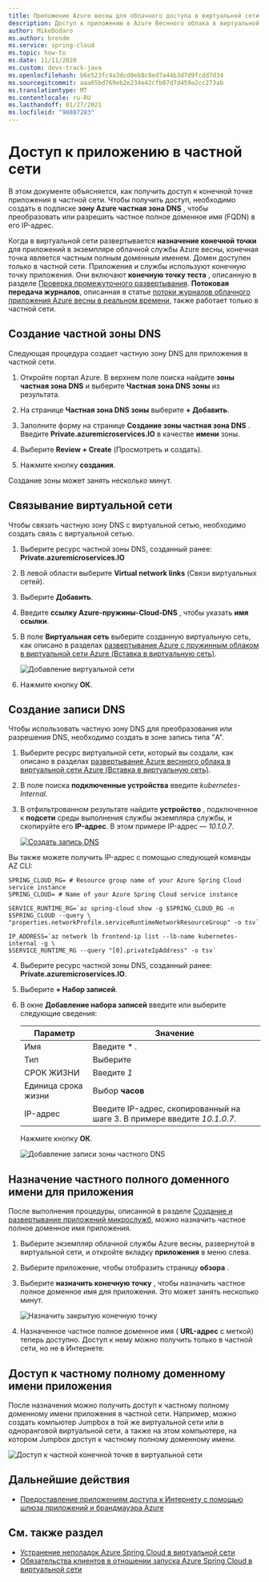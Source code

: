 ```yaml
---
title: Приложение Azure весны для облачного доступа в виртуальной сети
description: Доступ к приложению в Azure Веснного облака в виртуальной сети.
author: MikeDodaro
ms.author: brendm
ms.service: spring-cloud
ms.topic: how-to
ms.date: 11/11/2020
ms.custom: devx-track-java
ms.openlocfilehash: b6e523fc4a3dcd0eb8c8ed7a44b3d7d9fcdd7d34
ms.sourcegitcommit: aaa65bd769eb2e234e42cfb07d7d459a2cc273ab
ms.translationtype: MT
ms.contentlocale: ru-RU
ms.lasthandoff: 01/27/2021
ms.locfileid: "98887283"
---
```

# <a name="access-your-application-in-a-private-network"></a>Доступ к приложению в частной сети

В этом документе объясняется, как получить доступ к конечной точке приложения в частной сети.  Чтобы получить доступ, необходимо создать в подписке **зону Azure частная зона DNS** , чтобы преобразовать или разрешить частное полное доменное имя (FQDN) в его IP-адрес.

Когда в виртуальной сети развертывается **назначение конечной точки** для приложений в экземпляре облачной службы Azure весны, конечная точка является частным полным доменным именем. Домен доступен только в частной сети. Приложения и службы используют конечную точку приложения. Они включают **конечную точку теста** , описанную в разделе [Проверка промежуточного развертывания](spring-cloud-howto-staging-environment.md#verify-the-staging-deployment). **Потоковая передача журналов**, описанная в статье [потоки журналов облачного приложения Azure весны в реальном времени](spring-cloud-howto-log-streaming.md), также работает только в частной сети.

## <a name="create-a-private-dns-zone"></a>Создание частной зоны DNS

Следующая процедура создает частную зону DNS для приложения в частной сети.

1. Откройте портал Azure. В верхнем поле поиска найдите **зоны частная зона DNS** и выберите **Частная зона DNS зоны** из результата.

2. На странице **Частная зона DNS зоны** выберите **+ Добавить**.

3. Заполните форму на странице **Создание зоны частная зона DNS** . Введите **<span>Private.azuremicroservices.IO</span>** в качестве **имени** зоны.

4. Выберите **Review + Create** (Просмотреть и создать).

5. Нажмите кнопку **создания**.

Создание зоны может занять несколько минут.

## <a name="link-the-virtual-network"></a>Связывание виртуальной сети

Чтобы связать частную зону DNS с виртуальной сетью, необходимо создать связь с виртуальной сетью.

1. Выберите ресурс частной зоны DNS, созданный ранее: **<span>Private.azuremicroservices.IO</span>** 

2. В левой области выберите **Virtual network links** (Связи виртуальных сетей).

3. Выберите **Добавить**.

4. Введите **ссылку Azure-пружины-Cloud-DNS** , чтобы указать **имя ссылки**.

5. В поле **Виртуальная сеть** выберите созданную виртуальную сеть, как описано в разделах [развертывание Azure с пружинным облаком в виртуальной сети Azure (Вставка в виртуальную сеть)](spring-cloud-tutorial-deploy-in-azure-virtual-network.md).

    ![Добавление виртуальной сети](media/spring-cloud-access-app-vnet/add-virtual-network-link.png)

6. Нажмите кнопку **ОК**.

## <a name="create-dns-record"></a>Создание записи DNS

Чтобы использовать частную зону DNS для преобразования или разрешения DNS, необходимо создать в зоне запись типа "A".

1. Выберите ресурс виртуальной сети, который вы создали, как описано в разделах [развертывание Azure веснного облака в виртуальной сети Azure (Вставка в виртуальную сеть)](spring-cloud-tutorial-deploy-in-azure-virtual-network.md).

2. В поле поиска **подключенные устройства** введите *kubernetes-Internal*.

3. В отфильтрованном результате найдите **устройство** , подключенное к **подсети** среды выполнения службы экземпляра службы, и скопируйте его **IP-адрес**. В этом примере IP-адрес — *10.1.0.7*.

    [![Создать запись ](media/spring-cloud-access-app-vnet/create-dns-record.png) DNS](media/spring-cloud-access-app-vnet/create-dns-record.png)

Вы также можете получить IP-адрес с помощью следующей команды AZ CLI:

```azurecli
SPRING_CLOUD_RG= # Resource group name of your Azure Spring Cloud service instance
SPRING_CLOUD= # Name of your Azure Spring Cloud service instance

SERVICE_RUNTIME_RG=`az spring-cloud show -g $SPRING_CLOUD_RG -n $SPRING_CLOUD --query \
"properties.networkProfile.serviceRuntimeNetworkResourceGroup" -o tsv`

IP_ADDRESS=`az network lb frontend-ip list --lb-name kubernetes-internal -g \
$SERVICE_RUNTIME_RG --query "[0].privateIpAddress" -o tsv`
```

4. Выберите ресурс частной зоны DNS, созданный ранее: **<span>Private.azuremicroservices.IO</span>**.

5. Выберите **+ Набор записей**.

6. В окне **Добавление набора записей** введите или выберите следующие сведения:

    |Параметр     |Значение                                                                      |
    |------------|---------------------------------------------------------------------------|
    |Имя        |Введите *\** .                                                                 |
    |Тип        |Выберите                                                                |
    |СРОК ЖИЗНИ         |Введите *1*                                                                  |
    |Единица срока жизни    |Выбор **часов**                                                           |
    |IP-адрес  |Введите IP-адрес, скопированный на шаге 3. В примере введите *10.1.0.7*.    |

    Нажмите кнопку **ОК**.

    ![Добавление записи зоны частного DNS](media/spring-cloud-access-app-vnet/private-dns-zone-add-record.png)

## <a name="assign-private-fqdn-for-your-application"></a>Назначение частного полного доменного имени для приложения

После выполнения процедуры, описанной в разделе [Создание и развертывание приложений микрослужб](spring-cloud-tutorial-deploy-in-azure-virtual-network.md), можно назначить частное полное доменное имя приложения.

1. Выберите экземпляр облачной службы Azure весны, развернутой в виртуальной сети, и откройте вкладку **приложения** в меню слева.

2. Выберите приложение, чтобы отобразить страницу **обзора** .

3. Выберите **назначить конечную точку** , чтобы назначить частное полное доменное имя для приложения. Это может занять несколько минут.

    ![Назначить закрытую конечную точку](media/spring-cloud-access-app-vnet/assign-private-endpoint.png)

4. Назначенное частное полное доменное имя ( **URL-адрес** с меткой) теперь доступно. Доступ к нему можно получить только в частной сети, но не в Интернете.

## <a name="access-application-private-fqdn"></a>Доступ к частному полному доменному имени приложения

После назначения можно получить доступ к частному полному доменному имени приложения в частной сети. Например, можно создать компьютер Jumpbox в той же виртуальной сети или в одноранговой виртуальной сети, а также на этом компьютере, на котором Jumpbox доступ к частному полному доменному имени.

![Доступ к частной конечной точке в виртуальной сети](media/spring-cloud-access-app-vnet/access-private-endpoint.png)

## <a name="next-steps"></a>Дальнейшие действия

- [Предоставление приложениям доступа к Интернету с помощью шлюза приложений и брандмауэра Azure](spring-cloud-expose-apps-gateway-azure-firewall.md)

## <a name="see-also"></a>См. также раздел

- [Устранение неполадок Azure Spring Cloud в виртуальной сети](spring-cloud-troubleshooting-vnet.md)
- [Обязательства клиентов в отношении запуска Azure Spring Cloud в виртуальной сети](spring-cloud-vnet-customer-responsibilities.md)